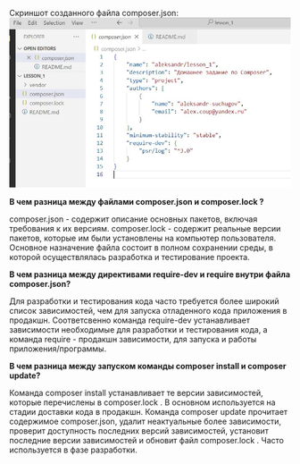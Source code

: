 Скриншот созданного файла composer.json:
![alt text](https://github.com/Aleksandr-Suchugov/lesson_1.1_composer/blob/main/src/screenshot.JPG)


**В чем разница между файлами composer.json и composer.lock ?**

composer.json - содержит описание основных пакетов, включая требования к их версиям. 
composer.lock - содержит реальные версии пакетов, которые им были установлены на компьютер пользователя. Основное назначение файла состоит в полном сохранении среды, в которой осуществлялась разработка и тестирование проекта.

**В чем разница между директивами require-dev и require внутри файла composer.json?**

Для разработки и тестирования кода часто требуется более широкий список зависимостей, чем для запуска отладенного кода приложения в продакшн. Соответсвенно команда require-dev устанавливает зависимости необходимые для разработки и тестирования кода, а команда require - продакшн зависимости, для запуска и работы приложения/программы.

**В чем разница между запуском команды composer install и composer update?**

Команда composer install устанавливает те версии зависимостей, которые перечислены в composer.lock . В основном используется на стадии доставки кода в продакшн.
Команда composer update прочитает содержимое composer.json, удалит неактуальные более зависимости, проверит доступность последних версий зависимостей, установит последние версии зависимостей и обновит файл composer.lock . Часто используется в фазе разработки.